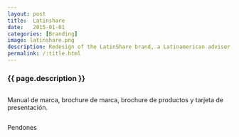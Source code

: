 ```yaml
---
layout: post
title:  Latinshare
date:   2015-01-01
categories: [Branding]
image: latinshare.png
description: Redesign of the LatinShare brand, a Latinamerican adviser, partner with Microsoft, that specializes in information technologies.
permalink: /:title.html
---
```


<h3>{{ page.description }}</h3>

<img alt="" src="{{ site.baseurl }}img/content/latinshare/01.jpg" class="img-responsive">
<p class="text-right">Manual de marca, brochure de marca, brochure de productos y tarjeta de presentación.</p>

<img alt="" src="{{ site.baseurl }}img/content/latinshare/02.png" class="img-responsive">
<p class="text-right">Pendones</p>
